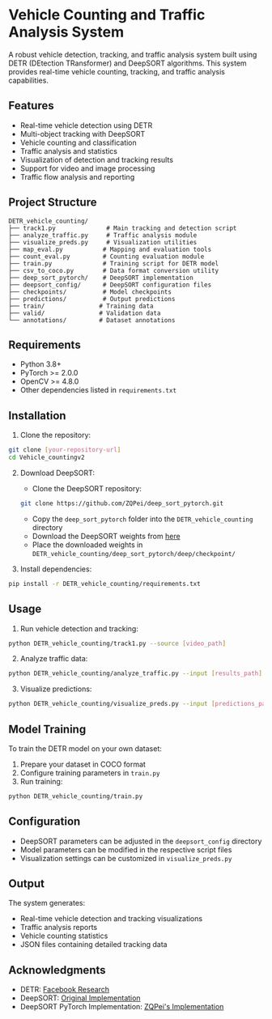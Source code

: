 # Vehicle Counting and Traffic Analysis System

A robust vehicle detection, tracking, and traffic analysis system built using DETR (DEtection TRansformer) and DeepSORT algorithms. This system provides real-time vehicle counting, tracking, and traffic analysis capabilities.

## Features

- Real-time vehicle detection using DETR
- Multi-object tracking with DeepSORT
- Vehicle counting and classification
- Traffic analysis and statistics
- Visualization of detection and tracking results
- Support for video and image processing
- Traffic flow analysis and reporting

## Project Structure

```
DETR_vehicle_counting/
├── track1.py              # Main tracking and detection script
├── analyze_traffic.py     # Traffic analysis module
├── visualize_preds.py     # Visualization utilities
├── map_eval.py           # Mapping and evaluation tools
├── count_eval.py         # Counting evaluation module
├── train.py              # Training script for DETR model
├── csv_to_coco.py        # Data format conversion utility
├── deep_sort_pytorch/    # DeepSORT implementation
├── deepsort_config/      # DeepSORT configuration files
├── checkpoints/          # Model checkpoints
├── predictions/          # Output predictions
├── train/               # Training data
├── valid/               # Validation data
└── annotations/         # Dataset annotations
```

## Requirements

- Python 3.8+
- PyTorch >= 2.0.0
- OpenCV >= 4.8.0
- Other dependencies listed in `requirements.txt`

## Installation

1. Clone the repository:
```bash
git clone [your-repository-url]
cd Vehicle_countingv2
```

2. Download DeepSORT:
   - Clone the DeepSORT repository:
   ```bash
   git clone https://github.com/ZQPei/deep_sort_pytorch.git
   ```
   - Copy the `deep_sort_pytorch` folder into the `DETR_vehicle_counting` directory
   - Download the DeepSORT weights from [here](https://drive.google.com/drive/folders/1xhG0kRH1EX5B9_Iz8gQJb7UNnn_riXi6)
   - Place the downloaded weights in `DETR_vehicle_counting/deep_sort_pytorch/deep/checkpoint/`

3. Install dependencies:
```bash
pip install -r DETR_vehicle_counting/requirements.txt
```

## Usage

1. Run vehicle detection and tracking:
```bash
python DETR_vehicle_counting/track1.py --source [video_path]
```

2. Analyze traffic data:
```bash
python DETR_vehicle_counting/analyze_traffic.py --input [results_path]
```

3. Visualize predictions:
```bash
python DETR_vehicle_counting/visualize_preds.py --input [predictions_path]
```

## Model Training

To train the DETR model on your own dataset:

1. Prepare your dataset in COCO format
2. Configure training parameters in `train.py`
3. Run training:
```bash
python DETR_vehicle_counting/train.py
```

## Configuration

- DeepSORT parameters can be adjusted in the `deepsort_config` directory
- Model parameters can be modified in the respective script files
- Visualization settings can be customized in `visualize_preds.py`

## Output

The system generates:
- Real-time vehicle detection and tracking visualizations
- Traffic analysis reports
- Vehicle counting statistics
- JSON files containing detailed tracking data

## Acknowledgments

- DETR: [Facebook Research](https://github.com/facebookresearch/detr)
- DeepSORT: [Original Implementation](https://github.com/nwojke/deep_sort)
- DeepSORT PyTorch Implementation: [ZQPei's Implementation](https://github.com/ZQPei/deep_sort_pytorch) 